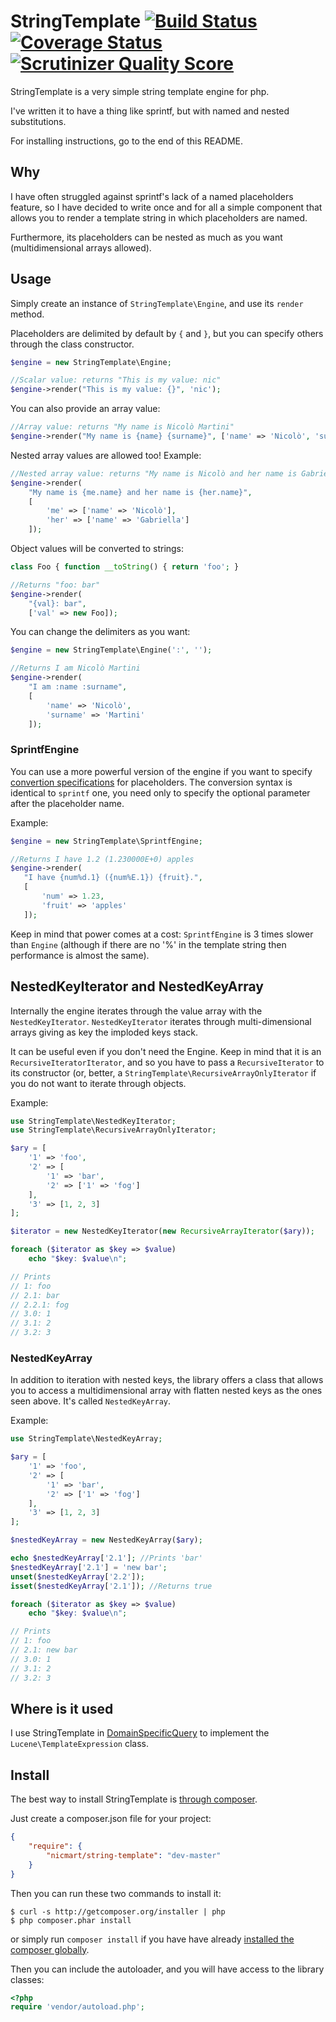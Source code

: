 # StringTemplate [![Build Status](https://travis-ci.org/nicmart/StringTemplate.png?branch=master)](https://travis-ci.org/nicmart/StringTemplate) [![Coverage Status](https://coveralls.io/repos/nicmart/StringTemplate/badge.png?branch=master)](https://coveralls.io/r/nicmart/StringTemplate?branch=master) [![Scrutinizer Quality Score](https://scrutinizer-ci.com/g/nicmart/StringTemplate/badges/quality-score.png?s=e06818508807c109a8c9354a73fc1a5227426c09)](https://scrutinizer-ci.com/g/nicmart/StringTemplate/)

StringTemplate is a very simple string template engine for php. 

I've written it to have a thing like sprintf, but with named and nested substitutions.

For installing instructions, go to the end of this README.


## Why

I have often struggled against sprintf's lack of a named placeholders feature, 
so I have decided to write once and for all a simple component that allows you to render a template string in which
placeholders are named.

Furthermore, its placeholders can be nested as much as you want (multidimensional arrays allowed).

## Usage
Simply create an instance of `StringTemplate\Engine`, and use its `render` method. 

Placeholders are delimited by default by `{` and `}`, but you can specify others through
the class constructor.

```php
$engine = new StringTemplate\Engine;

//Scalar value: returns "This is my value: nic"
$engine->render("This is my value: {}", 'nic');

```

You can also provide an array value:

```php
//Array value: returns "My name is Nicolò Martini"
$engine->render("My name is {name} {surname}", ['name' => 'Nicolò', 'surname' => 'Martini']);

```

Nested array values are allowed too! Example:

```php
//Nested array value: returns "My name is Nicolò and her name is Gabriella"
$engine->render(
    "My name is {me.name} and her name is {her.name}",
    [
        'me' => ['name' => 'Nicolò'],
        'her' => ['name' => 'Gabriella']
    ]);
```

Object values will be converted to strings:
```php
class Foo { function __toString() { return 'foo'; }

//Returns "foo: bar"
$engine->render(
    "{val}: bar",
    ['val' => new Foo]);
```

You can change the delimiters as you want:
```php
$engine = new StringTemplate\Engine(':', '');

//Returns I am Nicolò Martini
$engine->render(
    "I am :name :surname",
    [
        'name' => 'Nicolò',
        'surname' => 'Martini'
    ]);

```


### SprintfEngine
You can use a more powerful version of the engine if you want to specify [convertion specifications](http://php.net/manual/en/function.sprintf.php) for placeholders. The conversion syntax is identical to `sprintf` one, you need only to specify the optional parameter after the placeholder name.

Example:
 ```php
$engine = new StringTemplate\SprintfEngine;

//Returns I have 1.2 (1.230000E+0) apples
$engine->render(
    "I have {num%d.1} ({num%E.1}) {fruit}.",
    [
        'num' => 1.23,
        'fruit' => 'apples'
    ]);

```
Keep in mind that power comes at a cost: `SprintfEngine` is 3 times slower than `Engine` 
(although if there are no '%' in the template string then performance is almost the same).

## NestedKeyIterator and NestedKeyArray
Internally the engine iterates through the value array with the `NestedKeyIterator`. `NestedKeyIterator`
iterates through multi-dimensional arrays giving as key the imploded keys stack.

It can be useful even if you don't need the Engine. Keep in mind that it is an `RecursiveIteratorIterator`,
and so you have to pass  a `RecursiveIterator` to its constructor (or, better, a `StringTemplate\RecursiveArrayOnlyIterator` if you do not want to iterate through objects.

Example:
```php
use StringTemplate\NestedKeyIterator;
use StringTemplate\RecursiveArrayOnlyIterator;

$ary = [
    '1' => 'foo',
    '2' => [
        '1' => 'bar',
        '2' => ['1' => 'fog']
    ],
    '3' => [1, 2, 3]
];

$iterator = new NestedKeyIterator(new RecursiveArrayIterator($ary));

foreach ($iterator as $key => $value)
    echo "$key: $value\n";

// Prints
// 1: foo
// 2.1: bar
// 2.2.1: fog
// 3.0: 1
// 3.1: 2
// 3.2: 3

```
### NestedKeyArray
In addition to iteration with nested keys, the library offers a class that allows you to access 
a multidimensional array with flatten nested keys as the ones seen above. It's called `NestedKeyArray`.

Example:
```php
use StringTemplate\NestedKeyArray;

$ary = [
    '1' => 'foo',
    '2' => [
        '1' => 'bar',
        '2' => ['1' => 'fog']
    ],
    '3' => [1, 2, 3]
];

$nestedKeyArray = new NestedKeyArray($ary);

echo $nestedKeyArray['2.1']; //Prints 'bar'
$nestedKeyArray['2.1'] = 'new bar';
unset($nestedKeyArray['2.2']);
isset($nestedKeyArray['2.1']); //Returns true

foreach ($iterator as $key => $value)
    echo "$key: $value\n";

// Prints
// 1: foo
// 2.1: new bar
// 3.0: 1
// 3.1: 2
// 3.2: 3

```

## Where is it used
I use StringTemplate in [DomainSpecificQuery](https://github.com/comperio/DomainSpecificQuery) 
to implement the `Lucene\TemplateExpression` class.

## Install

The best way to install StringTemplate is [through composer](http://getcomposer.org).

Just create a composer.json file for your project:

```JSON
{
    "require": {
        "nicmart/string-template": "dev-master"
    }
}
```

Then you can run these two commands to install it:

    $ curl -s http://getcomposer.org/installer | php
    $ php composer.phar install

or simply run `composer install` if you have have already [installed the composer globally](http://getcomposer.org/doc/00-intro.md#globally).

Then you can include the autoloader, and you will have access to the library classes:

```php
<?php
require 'vendor/autoload.php';
```
